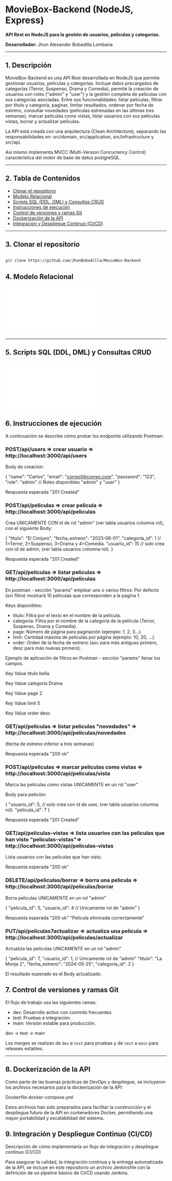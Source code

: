 # MovieBox-Backend (NodeJS, Express)

**API Rest en NodeJS para la gestión de usuarios, películas y categorías.**

**Desarrollador:** Jhon Alexander Bobadilla Lombana

---

## 1. Descripción

MovieBox-Backend es una API Rest desarrollada en NodeJS que permite gestionar usuarios, películas y categorías. Incluye datos precargados de categorías (Terror, Suspenso, Drama y Comedia), permite la creación de usuarios con roles ("admin" y "user") y la gestión completa de películas con sus categorías asociadas. Entre sus funcionalidades: listar películas, filtrar por título y categoría, paginar, limitar resultados, ordenar por fecha de estreno, consultar novedades (películas estrenadas en las últimas tres semanas), marcar películas como vistas, listar usuarios con sus películas vistas, borrar y actualizar películas.

La API está creada con una arquitectura (Clean Architecture), separando las responsabilidades en: src/domain, src/application, src/infrastructure y src/api.

Así mismo implementa MVCC (Multi-Version Concurrency Control) característica del motor de base de datos postgreSQL.

---

## 2. Tabla de Contenidos

- [Clonar el repositorio](#clonar)  
- [Modelo Relacional](#modelo-relacional)  
- [Scripts SQL (DDL, DML) y Consultas CRUD](#Scripts)  
- [Instrucciones de ejecución](#ejecución)  
- [Control de versiones y ramas Git](#control-de-versiones-y-ramas-git)  
- [Dockerización de la API](#dockerización-de-la-api)
- [Integración y Despliegue Continuo (CI/CD)](#integración-y-despliegue-continuo-cicd)
 
---

## 3. Clonar el repositorio

```bash

git clone https://github.com/JhonBobadilla/MovieBox-Backend

```

## 4. Modelo Relacional

![Modelo Relacional](docs/modelo_relacional.md)

---

## 5. Scripts SQL (DDL, DML) y Consultas CRUD

![Scripts de la base de datos](docs/script_db.sql)


## 6. Instrucciones de ejecución

A continuación se describe cómo probar los endpoints utilizando Postman:

### POST/api/users => crear usuario => http://localhost:3000/api/users

Body de creación:

{
  "name": "Carlos",
  "email": "correo1@correo.com",
  "password": "123",
  "role": "admin" // Roles disponibles "admin" y "user"
}

Respuesta esperada "201 Created"

### POST/api/peliculas => crear pelicula => http://localhost:3000/api/peliculas

Crea UNICAMENTE CON id de rol "admin" (ver tabla usuarios columna rol), con el siguiente Body:

{
  "titulo": "El Conjuro",
  "fecha_estreno": "2023-06-01",
  "categoria_id": 1 // 1=Terror, 2=Suspenso, 3=Drama y 4=Comedia.
  "usuario_id": 15 // solo crea con id de admin, (ver tabla usuarios columna rol).
}

Respuesta esperada "201 Created"

### GET/api/peliculas => listar peliculas => http://localhost:3000/api/peliculas

En postman - sección "params" emplear uno o varios filtros:
Por defecto (sin filtro) mostrará 10 peliculas que corresponden a la pagina 1.

Keys disponibles: 

- titulo: Filtra por el texto en el nombre de la película.
- categoria: Filtra por el nombre de la categoría de la película (Terror, Suspenso, Drama y Comedia).
- page: Número de página para paginación (ejemplo: 1, 2, 3...).
- limit: Cantidad máxima de películas por página (ejemplo: 10, 20, ...).
- order: Orden de la fecha de estreno (asc para más antiguas primero, desc para más nuevas primero).

Ejemplo de aplicación de filtros en Postman - sección "params" llenar los campos.

Key          Value
titulo	     bella

Key          Value
categoria	   Drama

Key          Value
page	       2

Key          Value
limit	       5

Key          Value
order	       desc

### GET/api/peliculas => listar peliculas "novedades" => http://localhost:3000/api/peliculas/novedades
   (fecha de estreno inferior a tres semanas)
   
   Respuesta esperada "200 ok"

### POST/api/peliculas => marcar peliculas como vistas => http://localhost:3000/api/peliculas/vista
   
   Marca las peliculas como vistas UNICAMENTE en un rol "user"

   Body para petición:

{
  "usuario_id": 5, // solo crea con id de user, (ver tabla usuarios columna rol).
  "pelicula_id": 7
} 

   Respuesta esperada "201 Created" 

### GET/api/peliculas-vistas => lista usuarios con las peliculas que han visto "peliculas-vistas"=> http://localhost:3000/api/peliculas-vistas   

Lista usuarios con las peliculas que han visto.

Respuesta esperada "200 ok"

### DELETE/api/peliculas/borrar => borra una pelicula => http://localhost:3000/api/peliculas/borrar 

Borra peliculas UNICAMENTE en un rol "admin"

{
  "pelicula_id": 5,
  "usuario_id": 4 // Unicamente rol de "admin"
}

Respuesta esperada "200 ok" "Película eliminada correctamente"

### PUT/api/peliculas7actualizar => actualiza una pelicula => http://localhost:3000/api/peliculas/actualizar

Actualiza las peliculas UNICAMENTE en un rol "admin"

{
  "pelicula_id": 7,
  "usuario_id": 1, // Unicamente rol de "admin" 
  "titulo": "La Monja 2",
  "fecha_estreno": "2024-05-25",
  "categoria_id": 2
}

El resultado esperado es el Body actualizado.

## 7. Control de versiones y ramas Git

El flujo de trabajo usa las siguientes ramas:

- dev: Desarrollo activo con commits frecuentes.
- test: Pruebas e integración.
- main: Versión estable para producción.

dev → test → main

Los merges se realizan de `dev` a `test` para pruebas y de `test` a `main` para releases estables.

---

## 8. Dockerización de la API

Como parte de las buenas prácticas de DevOps y despliegue, se incluyeron los archivos necesarios para la dockerización de la API:

Dockerfile
docker-compose.yml

Estos archivos han sido preparados para facilitar la construcción y el despliegue futuro de la API en contenedores Docker, permitiendo una mayor portabilidad y escalabilidad del sistema.

## 9. Integración y Despliegue Continuo (CI/CD)

Descripción de cómo implementaría un flujo de integración y despliegue
continuo (CI/CD)

Para asegurar la calidad, la integración continua y la entrega automatizada de la API, se incluye en este repositorio un archivo Jenkinsfile con la definición de un pipeline básico de CI/CD usando Jenkins.








































